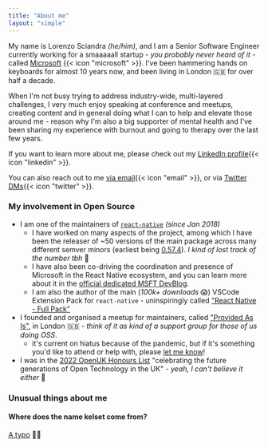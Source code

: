 ```yaml
---
title: "About me"
layout: "simple"
---
```


My name is Lorenzo Sciandra _(he/him)_, and I am a Senior Software Engineer currently working for a smaaaaall startup - _you probably never heard of it_ - called [Microsoft](https://www.microsoft.com/en-gb/) {{< icon "microsoft" >}}. I've been hammering hands on keyboards for almost 10 years now, and been living in London 🇬🇧 for over half a decade.

When I'm not busy trying to address industry-wide, multi-layered challenges, I very much enjoy speaking at conference and meetups, creating content and in general doing what I can to help and elevate those around me - reason why I'm also a big supporter of mental health and I've been sharing my experience with burnout and going to therapy over the last few years.

If you want to learn more about me, please check out my [LinkedIn profile](https://www.linkedin.com/in/lorenzo-sciandra/){{< icon "linkedin" >}}.

You can also reach out to me [via email](mailto:notkelset@kelset.dev){{< icon "email" >}}, or via [Twitter DMs](https://twitter.com/kelset){{< icon "twitter" >}}.

### My involvement in Open Source

- I am one of the maintainers of [`react-native`](https://reactnative.dev/) _(since Jan 2018)_
  - I have worked on many aspects of the project, among which I have been the releaser of ~50 versions of the main package across many different semver minors (earliest being [0.57.4](https://github.com/facebook/react-native/releases/tag/v0.57.4)).  _I kind of lost track of the number tbh_ 🤯
  - I have also been co-driving the coordination and presence of Microsoft in the React Native ecosystem, and you can learn more about it in the [official dedicated MSFT DevBlog](https://devblogs.microsoft.com/react-native/).
  - I am also the author of the main (_100k+ downloads_ 😱) VSCode Extension Pack for `react-native` - uninspiringly called ["React Native - Full Pack"](https://marketplace.visualstudio.com/items?itemName=kelset.rn-full-pack)
- I founded and organised a meetup for maintainers, called ["Provided As Is"](https://github.com/provided-as-is), in London 🇬🇧 - _think of it as kind of a support group for those of us doing OSS_.
  - it's current on hiatus because of the pandemic, but if it's something you'd like to attend or help with, please [let me know](https://twitter.com/Kelset)!
- I was in the [2022 OpenUK Honours List](https://openuk.uk/2022HonoursList/) "celebrating the future generations of Open Technology in the UK" - _yeah, I can't believe it either_ 🤯

### Unusual things about me

#### Where does the name kelset come from?

[A typo](https://shannara.fandom.com/wiki/Keltset_Mallicos) 🤦‍♂️
